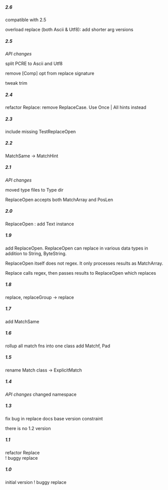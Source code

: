 #####   2.6
  compatible with 2.5   
  
  overload replace (both Ascii & Utf8): add shorter arg versions  

#####   2.5
  *API changes*

  split PCRE to Ascii and Utf8

  remove \[Comp\] opt from replace signature   

  tweak trim  

#####   2.4
  refactor Replace: remove ReplaceCase. Use Once | All hints instead  
 
#####   2.3 
  include missing TestReplaceOpen 
    
#####   2.2 
  MatchSame -> MatchHint    

#####   2.1 
  *API changes*

  moved type files to Type dir   

  ReplaceOpen accepts both MatchArray and PosLen
    
#####   2.0 
  ReplaceOpen : add Text instance
    
#####   1.9 
  add ReplaceOpen. ReplaceOpen can replace in various data types in addition to String, ByteString. 

  ReplaceOpen itself does not regex. It only processes results as MatchArray. 

  Replace calls regex, then passes results to ReplaceOpen which replaces
    
#####   1.8 
  replace, replaceGroup -> replace

#####   1.7 
  add MatchSame

#####   1.6
  rollup all match fns into one class
  add Matchf, Pad

#####   1.5
  rename Match class -> ExplicitMatch

#####   1.4
  *API changes*
  changed namespace                                         

#####   1.3
  fix bug in replace
  docs
  base version constraint
  
    
there is no 1.2 version
  
#####   1.1
  refactor Replace  
  ! buggy replace

#####   1.0
  initial version 
  ! buggy replace         